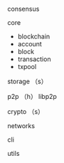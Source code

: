
consensus

core
- blockchain
- account
- block
- transaction
- txpool

storage （s）

p2p （h）  libp2p

crypto （s）

networks

cli

utils

